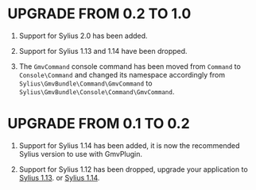 # UPGRADE FROM 0.2 TO 1.0

1. Support for Sylius 2.0 has been added.

1. Support for Sylius 1.13 and 1.14 have been dropped.

1. The `GmvCommand` console command has been moved from `Command` to `Console\Command` and changed its namespace
   accordingly from `Sylius\GmvBundle\Command\GmvCommand` to `Sylius\GmvBundle\Console\Command\GmvCommand`.

# UPGRADE FROM 0.1 TO 0.2

1. Support for Sylius 1.14 has been added, it is now the recommended Sylius version to use with GmvPlugin.

1. Support for Sylius 1.12 has been dropped, upgrade your application to [Sylius 1.13](https://github.com/Sylius/Sylius/blob/1.13/UPGRADE-1.13.md).
   or [Sylius 1.14](https://github.com/Sylius/Sylius/blob/1.14/UPGRADE-1.14.md).
